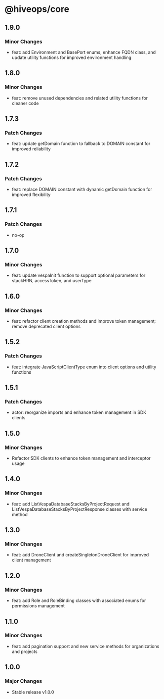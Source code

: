 # @hiveops/core

## 1.9.0

### Minor Changes

- feat: add Environment and BasePort enums, enhance FQDN class, and update utility functions for improved environment handling

## 1.8.0

### Minor Changes

- feat: remove unused dependencies and related utility functions for cleaner code

## 1.7.3

### Patch Changes

- feat: update getDomain function to fallback to DOMAIN constant for improved reliability

## 1.7.2

### Patch Changes

- feat: replace DOMAIN constant with dynamic getDomain function for improved flexibility

## 1.7.1

### Patch Changes

- no-op

## 1.7.0

### Minor Changes

- feat: update vespaInit function to support optional parameters for stackHRN, accessToken, and userType

## 1.6.0

### Minor Changes

- feat: refactor client creation methods and improve token management; remove deprecated client options

## 1.5.2

### Patch Changes

- feat: integrate JavaScriptClientType enum into client options and utility functions

## 1.5.1

### Patch Changes

- actor: reorganize imports and enhance token management in SDK clients

## 1.5.0

### Minor Changes

- Refactor SDK clients to enhance token management and interceptor usage

## 1.4.0

### Minor Changes

- feat: add ListVespaDatabaseStacksByProjectRequest and ListVespaDatabaseStacksByProjectResponse classes with service method

## 1.3.0

### Minor Changes

- feat: add DroneClient and createSingletonDroneClient for improved client management

## 1.2.0

### Minor Changes

- feat: add Role and RoleBinding classes with associated enums for permissions management

## 1.1.0

### Minor Changes

- feat: add pagination support and new service methods for organizations and projects

## 1.0.0

### Major Changes

- Stable release v1.0.0
